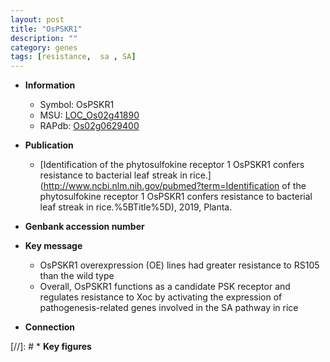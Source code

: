 ```yaml
---
layout: post
title: "OsPSKR1"
description: ""
category: genes
tags: [resistance,  sa , SA]
---
```


* **Information**  
    + Symbol: OsPSKR1  
    + MSU: [LOC_Os02g41890](http://rice.uga.edu/cgi-bin/ORF_infopage.cgi?orf=LOC_Os02g41890)  
    + RAPdb: [Os02g0629400](http://rapdb.dna.affrc.go.jp/viewer/gbrowse_details/irgsp1?name=Os02g0629400)  

* **Publication**  
    + [Identification of the phytosulfokine receptor 1 OsPSKR1 confers resistance to bacterial leaf streak in rice.](http://www.ncbi.nlm.nih.gov/pubmed?term=Identification of the phytosulfokine receptor 1 OsPSKR1 confers resistance to bacterial leaf streak in rice.%5BTitle%5D), 2019, Planta.

* **Genbank accession number**  

* **Key message**  
    + OsPSKR1 overexpression (OE) lines had greater resistance to RS105 than the wild type
    + Overall, OsPSKR1 functions as a candidate PSK receptor and regulates resistance to Xoc by activating the expression of pathogenesis-related genes involved in the SA pathway in rice

* **Connection**  

[//]: # * **Key figures**  


